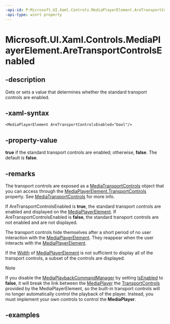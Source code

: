 ```yaml
---
-api-id: P:Microsoft.UI.Xaml.Controls.MediaPlayerElement.AreTransportControlsEnabled
-api-type: winrt property
---
```


# Microsoft.UI.Xaml.Controls.MediaPlayerElement.AreTransportControlsEnabled

<!--
public bool AreTransportControlsEnabled { get; set; }
-->


## -description
Gets or sets a value that determines whether the standard transport controls are enabled.


## -xaml-syntax
```xaml
<MediaPlayerElement AreTransportControlsEnabled="bool"/>
```


## -property-value
**true** if the standard transport controls are enabled; otherwise, **false**. The default is **false**.

## -remarks
The transport controls are exposed as a [MediaTransportControls](mediatransportcontrols.md) object that you can access through the [MediaPlayerElement.TransportControls](mediaplayerelement_transportcontrols.md) property. See [MediaTransportControls](mediatransportcontrols.md) for more info.

If AreTransportControlsEnabled is **true**, the standard transport controls are enabled and displayed on the [MediaPlayerElement](mediaplayerelement.md). If AreTransportControlsEnabled is **false**, the standard transport controls are not enabled and are not displayed.

The transport controls hide themselves after a short period of no user interaction with the [MediaPlayerElement](mediaplayerelement.md). They reappear when the user interacts with the [MediaPlayerElement](mediaplayerelement.md).

If the [Width](../microsoft.ui.xaml/frameworkelement_width.md) of [MediaPlayerElement](mediaplayerelement.md) is not sufficient to display all of the transport controls, a subset of the controls are displayed.

> [!NOTE]
> If you disable the [MediaPlaybackCommandManager](/uwp/api/windows.media.playback.mediaplaybackcommandmanager) by setting [IsEnabled](/uwp/api/windows.media.playback.mediaplaybackcommandmanager.isenabled) to **false**, it will break the link between the [MediaPlayer](/uwp/api/windows.media.playback.mediaplayer) the [TransportControls](mediaplayerelement_transportcontrols.md) provided by the MediaPlayerElement, so the built-in transport controls will no longer automatically control the playback of the player. Instead, you must implement your own controls to control the **MediaPlayer**.

## -examples


